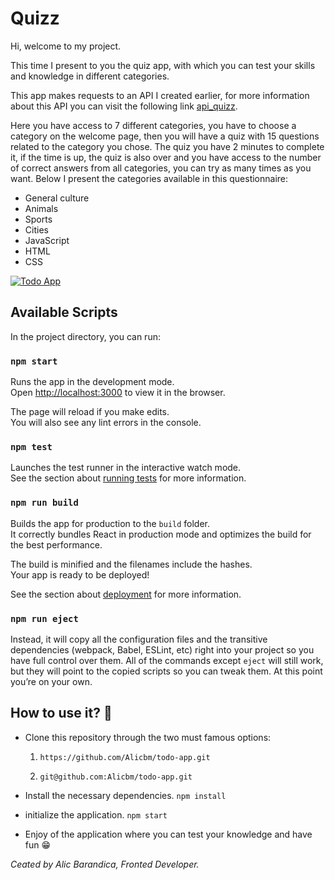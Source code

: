 # Quizz

Hi, welcome to my project.

This time I present to you the quiz app, with which you can test your skills and knowledge in different categories.

This app makes requests to an API I created earlier, for more information about this API you can visit the following link [api_quizz](https://api-quizz.vercel.app/api/v1 "api_quizz").

Here you have access to 7 different categories, you have to choose a category on the welcome page, then you will have a quiz with 15 questions related to the category you chose. The quiz you have 2 minutes to complete it, if the time is up, the quiz is also over and you have access to the number of correct answers from all categories, you can try as many times as you want. Below I present the categories available in this questionnaire:

- General culture
- Animals
- Sports
- Cities
- JavaScript
- HTML
- CSS

[![Todo App](https://raw.githubusercontent.com/Alicbm/pelisflix/master/src/gif/pelisflix.gif "Pelisflix")](https://github.com/Alicbm/pelisflix/blob/master/src/gif/pelisflix.gif "Pelisflix")

## Available Scripts

In the project directory, you can run:

### `npm start`

Runs the app in the development mode.\
Open [http://localhost:3000](http://localhost:3000) to view it in the browser.

The page will reload if you make edits.\
You will also see any lint errors in the console.

### `npm test`

Launches the test runner in the interactive watch mode.\
See the section about [running tests](https://facebook.github.io/create-react-app/docs/running-tests) for more information.

### `npm run build`

Builds the app for production to the `build` folder.\
It correctly bundles React in production mode and optimizes the build for the best performance.

The build is minified and the filenames include the hashes.\
Your app is ready to be deployed!

See the section about [deployment](https://facebook.github.io/create-react-app/docs/deployment) for more information.

### `npm run eject`

Instead, it will copy all the configuration files and the transitive dependencies (webpack, Babel, ESLint, etc) right into your project so you have full control over them. All of the commands except `eject` will still work, but they will point to the copied scripts so you can tweak them. At this point you’re on your own.


## How to use it? :brain:

- Clone this repository through the two must famous options:
	1. `https://github.com/Alicbm/todo-app.git`

	1. `git@github.com:Alicbm/todo-app.git`

- Install the necessary dependencies.
	`npm install`

- initialize the application.
	`npm start`
- Enjoy of the application where you can test your knowledge and have fun :grin:

*Ceated by Alic Barandica, Fronted Developer.*
